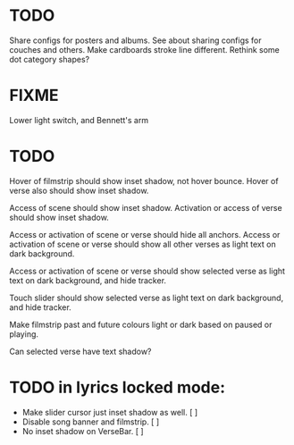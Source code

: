 # TODO
Share configs for posters and albums.
See about sharing configs for couches and others.
Make cardboards stroke line different.
Rethink some dot category shapes?

# FIXME
Lower light switch, and Bennett's arm

# TODO
Hover of filmstrip should show inset shadow, not hover bounce.
Hover of verse also should show inset shadow.

Access of scene should show inset shadow.
Activation or access of verse should show inset shadow.

Access or activation of scene or verse should hide all anchors.
Access or activation of scene or verse should show all other verses as light text on dark background.

Access or activation of scene or verse should show selected verse as light text on dark background, and hide tracker.

Touch slider should show selected verse as light text on dark background, and hide tracker.

Make filmstrip past and future colours light or dark based on paused or playing.

Can selected verse have text shadow?

# TODO in lyrics locked mode:
* Make slider cursor just inset shadow as well. [ ]
* Disable song banner and filmstrip. [ ]
* No inset shadow on VerseBar. [ ]